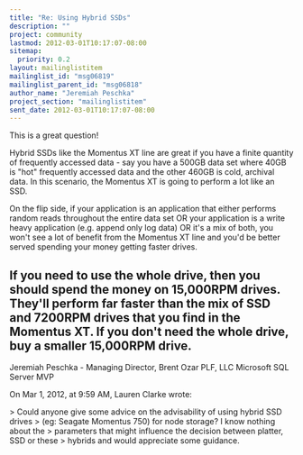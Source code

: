 ```yaml
---
title: "Re: Using Hybrid SSDs"
description: ""
project: community
lastmod: 2012-03-01T10:17:07-08:00
sitemap:
  priority: 0.2
layout: mailinglistitem
mailinglist_id: "msg06819"
mailinglist_parent_id: "msg06818"
author_name: "Jeremiah Peschka"
project_section: "mailinglistitem"
sent_date: 2012-03-01T10:17:07-08:00
---
```



This is a great question!

Hybrid SSDs like the Momentus XT line are great if you have a finite quantity 
of frequently accessed data - say you have a 500GB data set where 40GB is "hot" 
frequently accessed data and the other 460GB is cold, archival data. In this 
scenario, the Momentus XT is going to perform a lot like an SSD.

On the flip side, if your application is an application that either performs 
random reads throughout the entire data set OR your application is a write 
heavy application (e.g. append only log data) OR it's a mix of both, you won't 
see a lot of benefit from the Momentus XT line and you'd be better served 
spending your money getting faster drives.

If you need to use the whole drive, then you should spend the money on 
15,000RPM drives. They'll perform far faster than the mix of SSD and 7200RPM 
drives that you find in the Momentus XT. If you don't need the whole drive, buy 
a smaller 15,000RPM drive.
---
Jeremiah Peschka - Managing Director, Brent Ozar PLF, LLC
Microsoft SQL Server MVP

On Mar 1, 2012, at 9:59 AM, Lauren Clarke wrote:

&gt; Could anyone give some advice on the advisability of using hybrid SSD drives 
&gt; (eg: Seagate Momentus 750) for node storage? I know nothing about the 
&gt; parameters that might influence the decision between platter, SSD or these 
&gt; hybrids and would appreciate some guidance.
